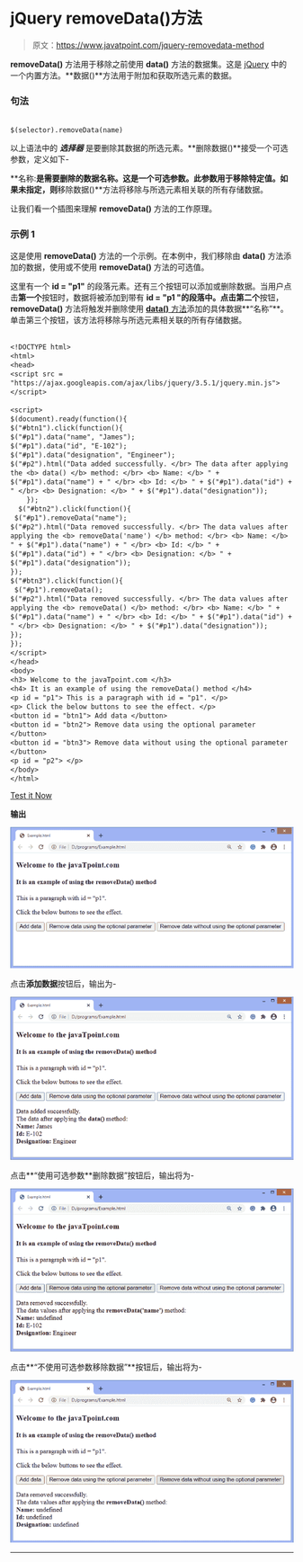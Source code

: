 # jQuery removeData()方法

> 原文：<https://www.javatpoint.com/jquery-removedata-method>

**removeData()** 方法用于移除之前使用 **data()** 方法的数据集。这是 [jQuery](https://www.javatpoint.com/jquery-tutorial) 中的一个内置方法。**数据()**方法用于附加和获取所选元素的数据。

### 句法

```

$(selector).removeData(name)

```

以上语法中的 ***选择器*** 是要删除其数据的所选元素。**删除数据()**接受一个可选参数，定义如下-

**名称:**是需要删除的数据名称。这是一个可选参数。此参数用于移除特定值。如果未指定，则**移除数据()**方法将移除与所选元素相关联的所有存储数据。

让我们看一个插图来理解 **removeData()** 方法的工作原理。

### 示例 1

这是使用 **removeData()** 方法的一个示例。在本例中，我们移除由 **data()** 方法添加的数据，使用或不使用 **removeData()** 方法的可选值。

这里有一个 **id = "p1"** 的段落元素。还有三个按钮可以添加或删除数据。当用户点击**第一个**按钮时，数据将被添加到带有 **id = "p1 "的段落中。**点击**第二个**按钮， **removeData()** 方法将触发并删除使用 [**data()** 方法](https://www.javatpoint.com/jquery-data-method)添加的具体数据**“名称”**。单击第三个按钮，该方法将移除与所选元素相关联的所有存储数据。

```

<!DOCTYPE html>
<html>
<head>
<script src = "https://ajax.googleapis.com/ajax/libs/jquery/3.5.1/jquery.min.js"> </script>

<script>
$(document).ready(function(){
$("#btn1").click(function(){
$("#p1").data("name", "James"); 
$("#p1").data("id", "E-102"); 
$("#p1").data("designation", "Engineer"); 
$("#p2").html("Data added successfully. </br> The data after applying the <b> data() </b> method: </br> <b> Name: </b> " + $("#p1").data("name") + " </br> <b> Id: </b> " + $("#p1").data("id") + " </br> <b> Designation: </b> " + $("#p1").data("designation")); 
	});
  $("#btn2").click(function(){
 $("#p1").removeData("name"); 
$("#p2").html("Data removed successfully. </br> The data values after applying the <b> removeData('name') </b> method: </br> <b> Name: </b> " + $("#p1").data("name") + " </br> <b> Id: </b> " + $("#p1").data("id") + " </br> <b> Designation: </b> " + $("#p1").data("designation"));  
});
$("#btn3").click(function(){
 $("#p1").removeData(); 
$("#p2").html("Data removed successfully. </br> The data values after applying the <b> removeData() </b> method: </br> <b> Name: </b> " + $("#p1").data("name") + " </br> <b> Id: </b> " + $("#p1").data("id") + " </br> <b> Designation: </b> " + $("#p1").data("designation"));   
});
});
</script>
</head>
<body>
<h3> Welcome to the javaTpoint.com </h3>
<h4> It is an example of using the removeData() method </h4>
<p id = "p1"> This is a paragraph with id = "p1". </p>
<p> Click the below buttons to see the effect. </p>
<button id = "btn1"> Add data </button>
<button id = "btn2"> Remove data using the optional parameter </button>
<button id = "btn3"> Remove data without using the optional parameter </button>
<p id = "p2"> </p>
</body>
</html>

```

[Test it Now](https://www.javatpoint.com/oprweb/test.jsp?filename=jquery-removedata-method1)

**输出**

![jQuery removeData() method](img/a471ed97e41fc258eb41fec9823f5ed8.png)

点击**添加数据**按钮后，输出为-

![jQuery removeData() method](img/33065e3c9bafc82ed15f6c7926da3129.png)

点击**“使用可选参数**删除数据”按钮后，输出将为-

![jQuery removeData() method](img/493f44d44fcfe38195922628a60833e8.png)

点击**“不使用可选参数移除数据”**按钮后，输出将为-

![jQuery removeData() method](img/a414429733874a09828b9e9a225ccb28.png)

* * *